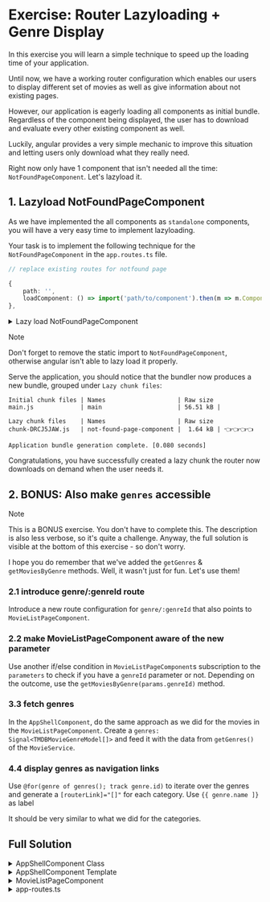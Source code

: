 # Exercise: Router Lazyloading + Genre Display

In this exercise you will learn a simple technique to speed up the loading time of your application.

Until now, we have a working router configuration which enables our users to display different set
of movies as well as give information about not existing pages.

However, our application is eagerly loading all components as initial bundle. Regardless
of the component being displayed, the user has to download and evaluate every other existing component
as well.

Luckily, angular provides a very simple mechanic to improve this situation and letting users only download
what they really need.

Right now only have 1 component that isn't needed all the time: `NotFoundPageComponent`. Let's lazyload it.

## 1. Lazyload NotFoundPageComponent

As we have implemented the all components as `standalone` components, you will have a very easy time
to implement lazyloading.

Your task is to implement the following technique for the `NotFoundPageComponent` in the `app.routes.ts` file.

```ts
// replace existing routes for notfound page

{
    path: '',
    loadComponent: () => import('path/to/component').then(m => m.ComponentToLazyLoad),
},

```

<details>
    <summary>Lazy load NotFoundPageComponent</summary>

```ts
// app-routing.module.ts

/* before */

{
  path: '**',
  loadComponent: () =>
    import('./not-found-page/not-found-page.component').then(
      m => m.NotFoundPageComponent
    ),
},

/* after */

```

</details>

> [!NOTE]
> Don't forget to remove the static import to `NotFoundPageComponent`, otherwise angular isn't able to lazy load it properly.

Serve the application, you should notice that the bundler now produces a new bundle, grouped under `Lazy chunk files`:

```shell
Initial chunk files | Names                    | Raw size
main.js             | main                     | 56.51 kB | 

Lazy chunk files    | Names                    | Raw size
chunk-DRCJ5JAW.js   | not-found-page-component |  1.64 kB | 👈️👈️👈️👈️

Application bundle generation complete. [0.080 seconds]

```

Congratulations, you have successfully created a lazy chunk the router now downloads on demand when the user needs it.

## 2. BONUS: Also make `genres` accessible

> [!NOTE]
> This is a BONUS exercise. You don't have to complete this.
> The description is also less verbose, so it's quite a challenge.
> Anyway, the full solution is visible at the bottom of this exercise - so don't worry.


I hope you do remember that we've added the `getGenres` & `getMoviesByGenre` methods.
Well, it wasn't just for fun. Let's use them!

### 2.1 introduce genre/:genreId route

Introduce a new route configuration for `genre/:genreId` that also points to `MovieListPageComponent`.

### 2.2 make MovieListPageComponent aware of the new parameter

Use another if/else condition in `MovieListPageComponent`s subscription to the `parameters` to check if you have a `genreId` parameter or not.
Depending on the outcome, use the `getMoviesByGenre(params.genreId)` method.

### 3.3 fetch genres

In the `AppShellComponent`, do the same approach as we did for the movies in the `MovieListPageComponent`.
Create a `genres: Signal<TMDBMovieGenreModel[]>` and feed it with the data from `getGenres()` of the `MovieService`.

### 4.4 display genres as navigation links

Use `@for(genre of genres(); track genre.id)` to iterate over the genres and generate
a `[routerLink]="[]"` for each category.
Use `{{ genre.name ]}` as label

It should be very similar to what we did for the categories.

## Full Solution

<details>
  <summary>AppShellComponent Class</summary>

```ts

import { Component, inject, signal } from '@angular/core';
import { RouterLink, RouterLinkActive } from '@angular/router';
import { FastSvgComponent } from '@push-based/ngx-fast-svg';

import { MovieService } from '../movie/movie.service';
import { TMDBMovieGenreModel } from '../shared/model/movie-genre.model';
import { DarkModeToggleComponent } from '../ui/component/dark-mode-toggle/dark-mode-toggle.component';
import { HamburgerButtonComponent } from '../ui/component/hamburger-button/hamburger-button.component';
import { SearchBarComponent } from '../ui/component/search-bar/search-bar.component';
import { SideDrawerComponent } from '../ui/component/side-drawer/side-drawer.component';

@Component({
  selector: 'app-shell',
  templateUrl: './app-shell.component.html',
  styleUrls: ['./app-shell.component.scss'],
  standalone: true,
  imports: [
    SideDrawerComponent,
    FastSvgComponent,
    HamburgerButtonComponent,
    SearchBarComponent,
    DarkModeToggleComponent,
    RouterLink,
    RouterLinkActive,
  ],
})
export class AppShellComponent {
  private movieService = inject(MovieService);

  sideDrawerOpen = false;

  genres = signal<TMDBMovieGenreModel[]>([]);

  constructor() {
    this.movieService
      .getGenres()
      .subscribe(({ genres }) => this.genres.set(genres));
  }
}

```

</details>

<details>
  <summary>AppShellComponent Template</summary>

```html

<ui-side-drawer
  [opened]="sideDrawerOpen"
  (openedChange)="sideDrawerOpen = $event">
  <a class="navigation-header" href="/">
    <picture srcset="/assets/images/logo.svg" media="(min-width: 80em)">
      <img
        class="logo-img"
        src="/assets/images/logo.svg"
        title="HubMovies"
        alt="HubMovies"
        width="150"
        height="150" />
    </picture>
  </a>
  <nav class="navigation">
    <h3 class="navigation--headline">Discover</h3>

    <!-- Insert popular, top_rated & upcoming links here -->

    <a
      [routerLinkActive]="'active'"
      [routerLink]="['/list', 'popular']"
      class="navigation--link">
      <div class="navigation--menu-item">
        <fast-svg class="navigation--menu-item-icon" name="popular" />
        Popular
      </div>
    </a>
    <a
      [routerLinkActive]="'active'"
      [routerLink]="['/list', 'top_rated']"
      class="navigation--link">
      <div class="navigation--menu-item">
        <fast-svg class="navigation--menu-item-icon" name="top_rated" />
        Top Rated
      </div>
    </a>
    <a
      [routerLinkActive]="'active'"
      [routerLink]="['/list', 'upcoming']"
      class="navigation--link">
      <div class="navigation--menu-item">
        <fast-svg class="navigation--menu-item-icon" name="upcoming" />
        Upcoming
      </div>
    </a>

    <h3 class="navigation--headline">Genres</h3>

    <!-- Insert Genre links here -->

    @for(genre of genres(); track genre.id) {
    <a
      class="navigation--link"
      [routerLink]="['/genre', genre.id]"
      routerLinkActive="active">
      <div class="navigation--menu-item">
        <fast-svg class="navigation--menu-item-icon" name="genre" />
        {{ genre.name }}
      </div>
    </a>
    }

  </nav>
  <div class="menu-footer">
    <a
      href="https://www.themoviedb.org/"
      target="_blank"
      rel="noreferrer noopener">
      <picture class="tmdb-mark">
        <source
          srcset="/assets/images/tmdbgreen.svg"
          media="(prefers-color-scheme: dark)" />
        <source
          srcset="/assets/images/tmdb.svg"
          media="(prefers-color-scheme: light)" />
        <img width="300" height="118" alt="The Movie Database" src="" />
      </picture>
    </a>
  </div>
</ui-side-drawer>
<div class="content-wrapper">
  <div class="ui-toolbar">
    <ui-hamburger-button
      data-uf="menu-btn"
      class="ui-toolbar--action"
      (click)="sideDrawerOpen = !sideDrawerOpen">
    </ui-hamburger-button>
    <div class="ui-toolbar--widget-container">
      <ui-search-bar></ui-search-bar>
      <ui-dark-mode-toggle></ui-dark-mode-toggle>
      <fast-svg name="account" size="35"></fast-svg>
    </div>
  </div>
  <div class="content">
    <ng-content></ng-content>
  </div>
</div>


```

</details>

<details>
  <summary>MovieListPageComponent</summary>

```ts

import { Component, computed, inject, signal } from '@angular/core';
import { ActivatedRoute } from '@angular/router';

import { MovieModel, TMDBMovieModel } from '../../shared/model/movie.model';
import { MovieService } from '../movie.service';
import { MovieListComponent } from '../movie-list/movie-list.component';

@Component({
  selector: 'movie-list-page',
  standalone: true,
  imports: [MovieListComponent],
  template: `
    <div class="favorite-widget">
      @for (fav of favoriteMovies(); track fav; let last = $last) {
        <span>{{ fav.title }}</span>
        @if (!last) {
          <span>•</span>
        }
      }
    </div>
    @if (loading()) {
      <div class="loader"></div>
    } @else {
      <movie-list
        [movies]="movies()"
        [favoriteMovieIds]="favoriteMovieIds()"
        (toggleFavorite)="toggleFavorite($event)" />
    }
  `,
  styles: ``,
})
export class MovieListPageComponent {
  movies = signal<TMDBMovieModel[]>([]);

  loading = computed(() => this.movies().length === 0);

  favoriteMovieIds = signal(new Set<string>(), {
    equal: () => false,
  });

  favoriteMovies = computed(() =>
    this.movies().filter(movie => this.favoriteMovieIds().has(movie.id))
  );

  private movieService = inject(MovieService);
  private route = inject(ActivatedRoute);

  constructor() {
    this.route.params.subscribe(params => {
      this.movies.set([]);
      if (params.query) {
        this.movieService.searchMovies(params.query).subscribe(data => {
          this.movies.set(data.results);
        });
      } else if (params.genreId) {
        this.movieService.getMoviesByGenre(params.genreId).subscribe(data => {
          this.movies.set(data.results);
        });
      } else {
        this.movieService.getMovies(params.category).subscribe(data => {
          this.movies.set(data.results);
        });
      }
    });
  }

  toggleFavorite(movie: MovieModel) {
    this.favoriteMovieIds.update(favoriteMovieIds => {
      if (favoriteMovieIds.has(movie.id)) {
        favoriteMovieIds.delete(movie.id);
      } else {
        favoriteMovieIds.add(movie.id);
      }
      return favoriteMovieIds;
    });
  }
}


```

</details>

<details>
  <summary>app-routes.ts</summary>

```ts

import { Routes } from '@angular/router';

import { isCategoryGuard } from './is-category.guard';
import { MovieListPageComponent } from './movie/movie-list-page/movie-list-page.component';

export const routes: Routes = [
  {
    path: '',
    pathMatch: 'full',
    redirectTo: 'list/popular',
  },
  {
    path: 'list/:category',
    component: MovieListPageComponent,
    canMatch: [isCategoryGuard],
  },
  {
    path: 'genre/:genreId',
    component: MovieListPageComponent,
  },
  {
    path: '**',
    loadComponent: () =>
      import('./not-found-page/not-found-page.component').then(
        m => m.NotFoundPageComponent
      ),
  },
];



```

</details>

